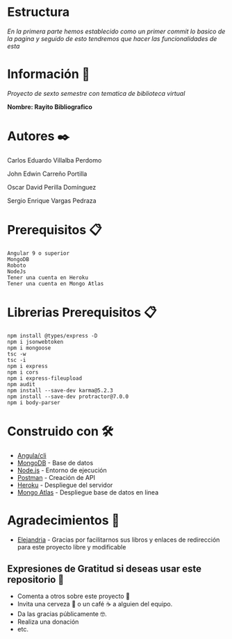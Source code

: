 # Estructura

_En la primera parte hemos establecido como un primer commit lo basico de la pagina y seguido de esto tendremos que hacer las funcionalidades de esta_





# Información 🚀
_Proyecto de sexto semestre con tematica de biblioteca virtual_

__Nombre: Rayito Bibliografico__

# Autores ✒️
Carlos Eduardo Villalba Perdomo 

John Edwin Carreño Portilla 

Oscar David Perilla Domínguez 

Sergio Enrique Vargas Pedraza



# Prerequisitos 📋
```
Angular 9 o superior
MongoDB
Roboto
NodeJs
Tener una cuenta en Heroku
Tener una cuenta en Mongo Atlas
```
# Librerias Prerequisitos 📋
```
npm install @types/express -D
npm i jsonwebtoken
npm i mongoose 
tsc -w
tsc -i
npm i express
npm i cors
npm i express-fileupload  
npm audit   
npm install --save-dev karma@5.2.3 
npm install --save-dev protractor@7.0.0
npm i body-parser 
```

# Construido con 🛠️

* [Angula/cli](https://cli.angular.io/) 
* [MongoDB](https://www.mongodb.com/es) - Base de datos
* [Node.js](https://nodejs.org/es/) - Entorno de ejecución
* [Postman](https://www.postman.com/) - Creación de API
* [Heroku](https://heroku.com/) - Despliegue del servidor 
* [Mongo Atlas](https://www.mongodb.com/cloud/atlas) - Despliegue base de datos en linea

# Agradecimientos 🥳
* [Elejandria](https://www.elejandria.com/) - Gracias por facilitarnos sus libros y enlaces de redirección para este proyecto libre y modificable

## Expresiones de Gratitud si deseas usar este repositorio 🎁

* Comenta a otros sobre este proyecto 📢
* Invita una cerveza 🍺 o un café ☕ a alguien del equipo. 
* Da las gracias públicamente 🤓.
* Realiza una donación
* etc.

